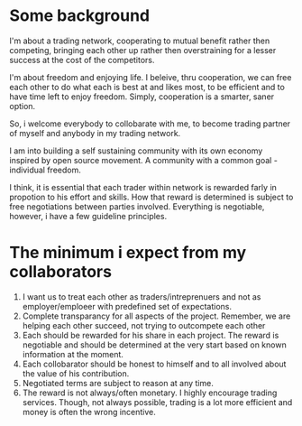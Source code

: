 # Some background
I'm about a trading network, cooperating to mutual benefit rather then competing, bringing each other up rather then overstraining for a lesser success at the cost of the competitors.

I'm about freedom and enjoying life. I beleive, thru cooperation, we can free each other to do what each is best at and likes most, to be efficient and to have time left to enjoy freedom. Simply, cooperation is a smarter, saner option.

So, i welcome everybody to collobarate with me, to become trading partner of myself and anybody in my trading network.

I am into building a self sustaining community with its own economy inspired by open source movement. A community with a common goal - individual freedom.

I think, it is essential that each trader within network is rewarded farly in propotion to his effort and skills. How that reward is determined is subject to free negotiations between parties involved. Everything is negotiable, however, i have a few guideline principles.

# The minimum i expect from my collaborators
1. I want us to treat each other as traders/intreprenuers and not as employer/emploeer with predefined set of expectations.
2. Complete transparancy for all aspects of the project. Remember, we are helping each other succeed, not trying to outcompete each other
3. Each should be rewarded for his share in each project. The reward is negotiable and should be determined at the very start based on known information at the moment.
4. Each collobarator should be honest to himself and to all involved about the value of his contribution.
5. Negotiated terms are subject to reason at any time.
6. The reward is not always/often monetary. I highly encourage trading services. Though, not always possible, trading is a lot more efficient and money is often the wrong incentive.


